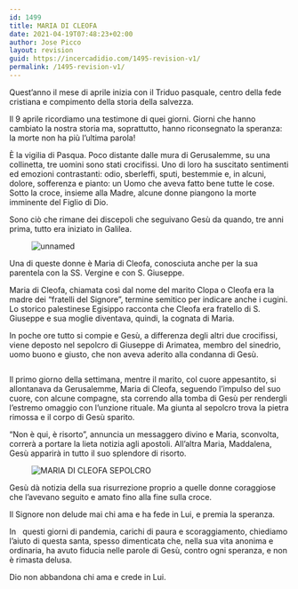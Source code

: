 ```yaml
---
id: 1499
title: MARIA DI CLEOFA
date: 2021-04-19T07:48:23+02:00
author: Jose Picco
layout: revision
guid: https://incercadidio.com/1495-revision-v1/
permalink: /1495-revision-v1/
---
```

Quest’anno il mese di aprile inizia con il Triduo pasquale, centro della fede cristiana e compimento della storia della salvezza.

Il 9 aprile ricordiamo una testimone di quei giorni. Giorni che hanno cambiato la nostra storia ma, soprattutto, hanno riconsegnato la speranza: la morte non ha più l’ultima parola!

È la vigilia di Pasqua. Poco distante dalle mura di Gerusalemme, su una collinetta, tre uomini sono stati crocifissi. Uno di loro ha suscitato sentimenti ed emozioni contrastanti: odio, sberleffi, sputi, bestemmie e, in alcuni, dolore, sofferenza e pianto: un Uomo che aveva fatto bene tutte le cose. Sotto la croce, insieme alla Madre, alcune donne piangono la morte imminente del Figlio di Dio.

Sono ciò che rimane dei discepoli che seguivano Gesù da quando, tre anni prima, tutto era iniziato in Galilea.<figure class="wp-block-image">

![unnamed]() </figure> 

Una di queste donne è Maria di Cleofa, conosciuta anche per la sua parentela con la SS. Vergine e con S. Giuseppe.

Maria di Cleofa, chiamata così dal nome del marito Clopa o Cleofa era la madre dei “fratelli del Signore”, termine semitico per indicare anche i cugini. Lo storico palestinese Egisippo racconta che Cleofa era fratello di S. Giuseppe e sua moglie diventava, quindi, la cognata di Maria.

In poche ore tutto si compie e Gesù, a differenza degli altri due crocifissi, viene deposto nel sepolcro di Giuseppe di Arimatea, membro del sinedrio, uomo buono e giusto, che non aveva aderito alla condanna di Gesù.

<div class="wp-block-image">
  <figure class="aligncenter size-large"><img src="https://incercadidio.com/wp-content/uploads/2021/04/2-4.png" alt="" class="wp-image-1498" srcset="https://incercadidio.com/wp-content/uploads/2021/04/2-4.png 445w, https://incercadidio.com/wp-content/uploads/2021/04/2-4-300x275.png 300w" sizes="(max-width: 445px) 100vw, 445px" /></figure>
</div>

Il primo giorno della settimana, mentre il marito, col cuore appesantito, si allontanava da Gerusalemme, Maria di Cleofa, seguendo l’impulso del suo cuore, con alcune compagne, sta correndo alla tomba di Gesù per rendergli l’estremo omaggio con l’unzione rituale. Ma giunta al sepolcro trova la pietra rimossa e il corpo di Gesù sparito. 

“Non è qui, è risorto”, annuncia un messaggero divino e Maria, sconvolta, correrà a portare la lieta notizia agli apostoli. All’altra Maria, Maddalena, Gesù apparirà in tutto il suo splendore di risorto.<figure class="wp-block-image">

![MARIA DI CLEOFA SEPOLCRO]() </figure> 

Gesù dà notizia della sua risurrezione proprio a quelle donne coraggiose che l’avevano seguito e amato fino alla fine sulla croce.

Il Signore non delude mai chi ama e ha fede in Lui, e premia la speranza.

In &nbsp;&nbsp;questi giorni di pandemia, carichi di paura e scoraggiamento, chiediamo l’aiuto di questa santa, spesso dimenticata che, nella sua vita anonima e ordinaria, ha avuto fiducia nelle parole di Gesù, contro ogni speranza, e non è rimasta delusa.

Dio non abbandona chi ama e crede in Lui.